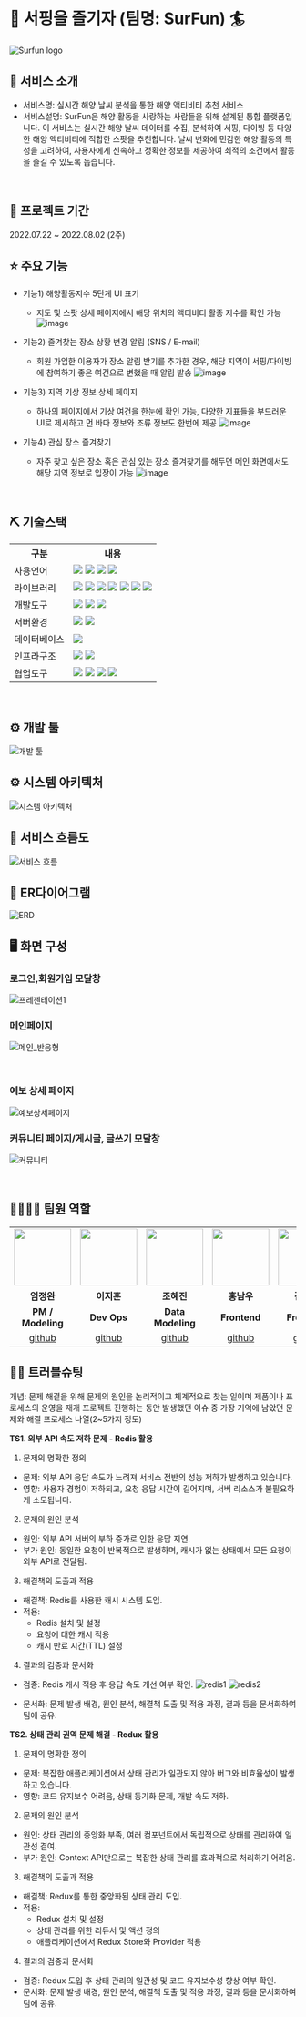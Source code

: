 # 🌊 서핑을 즐기자 (팀명: SurFun) 🏄

![Surfun logo](https://github.com/user-attachments/assets/247bd901-add8-480f-a25f-79e527196665)


## 👀 서비스 소개
* 서비스명: 실시간 해양 날씨 분석을 통한 해양 액티비티 추천 서비스
* 서비스설명: SurFun은 해양 활동을 사랑하는 사람들을 위해 설계된 통합 플랫폼입니다. 이 서비스는 실시간 해양 날씨 데이터를 수집, 분석하여 서핑, 다이빙 등 다양한 해양 액티비티에 적합한 스팟을 추천합니다. 날씨 변화에 민감한 해양 활동의 특성을 고려하여, 사용자에게 신속하고 정확한 정보를 제공하여 최적의 조건에서 활동을 즐길 수 있도록 돕습니다.
<br>

## 📅 프로젝트 기간
2022.07.22 ~ 2022.08.02 (2주)
<br>

## ⭐ 주요 기능
* 기능1) 해양활동지수 5단계 UI 표기
  - 지도 및 스팟 상세 페이지에서 해당 위치의 액티비티 활종 지수를 확인 가능
  ![image](https://github.com/user-attachments/assets/c995b9d2-ae66-443e-a39b-931f5ae96ad0)


* 기능2) 즐겨찾는 장소 상황 변경 알림 (SNS / E-mail)
  - 회원 가입한 이용자가 장소 알림 받기를 추가한 경우, 해당 지역이 서핑/다이빙에 참여하기 좋은 여건으로 변했을 때 알림 발송
    ![image](https://github.com/user-attachments/assets/6f17a998-9a77-47d9-8300-f01085038400)

  
* 기능3) 지역 기상 정보 상세 페이지
  - 하나의 페이지에서 기상 여건을 한눈에 확인 가능, 다양한 지표들을 부드러운 UI로 제시하고 먼 바다 정보와 조류 정보도 한번에 제공
    ![image](https://github.com/user-attachments/assets/9c16054a-8740-41cf-bbca-da9b666f3e50)

  
* 기능4) 관심 장소 즐겨찾기
  - 자주 찾고 싶은 장소 혹은 관심 있는 장소 즐겨찾기를 해두면 메인 화면에서도 해당 지역 정보로 입장이 가능
    ![image](https://github.com/user-attachments/assets/bd042b2e-ef46-47c6-b1cd-ae84176d5070)

  
<br>

## ⛏ 기술스택
<table>
    <tr>
        <th>구분</th>
        <th>내용</th>
    </tr>
    <tr>
        <td>사용언어</td>
        <td>
            <img src="https://img.shields.io/badge/HTML5-E34F26?style=for-the-badge&logo=HTML5&logoColor=white"/>
            <img src="https://img.shields.io/badge/CSS3-1572B6?style=for-the-badge&logo=CSS3&logoColor=white"/>
            <img src="https://img.shields.io/badge/JavaScript-F7DF1E?style=for-the-badge&logo=JavaScript&logoColor=white"/>
            <img src="https://img.shields.io/badge/Python-3776AB?style=for-the-badge&logo=Python&logoColor=white"/> 
        </td>
    </tr>
    <tr>
        <td>라이브러리</td>
        <td>
            <img src="https://img.shields.io/badge/KakaoMap-FFCD00?style=for-the-badge&logo=Kakao&logoColor=white"/>
            <img src="https://img.shields.io/badge/React-61DAFB?style=for-the-badge&logo=React&logoColor=black">
            <img src="https://img.shields.io/badge/Redux-%23593d88.svg?style=for-the-badge&logo=redux&logoColor=white" >
            <img src="https://img.shields.io/badge/React_Router-CA4245?style=for-the-badge&logo=react-router&logoColor=white">
            <img src="https://img.shields.io/badge/Axios-007CE2?style=for-the-badge&logo=axios&logoColor=white" >
            <img src="https://img.shields.io/badge/Twilio-F22F46?style=for-the-badge&logo=Twilio&logoColor=white" >
            <img src="https://img.shields.io/badge/expo-000020?style=for-the-badge&logo=expo&logoColor=white" >
        </td>
    </tr>
    <tr>
        <td>개발도구</td>
        <td>
            <img src="https://img.shields.io/badge/VSCode-007ACC?style=for-the-badge&logo=VisualStudioCode&logoColor=white"/>
            <img src="https://img.shields.io/badge/Flask-000000?style=for-the-badge&logo=Flask&logoColor=white"/> 
            <img src="https://img.shields.io/badge/Jupyter-F37626?style=for-the-badge&logo=Jupyter&logoColor=white"/>
        </td>
    </tr>
    <tr>
        <td>서버환경</td>
        <td>
            <img src="https://img.shields.io/badge/Node.js-339933?style=for-the-badge&logo=Node.js&logoColor=white"/> 
            <img src="https://img.shields.io/badge/Swagger-85EA2D?style=for-the-badge&logo=Swagger&logoColor=black">
        </td>
    </tr>
    <tr>
        <td>데이터베이스</td>
        <td>
            <img src="https://img.shields.io/badge/MySQL-4479A1?style=for-the-badge&logo=MySQL&logoColor=white"/> 
        </td>
    </tr>
    <tr>
        <td>인프라구조</td>
        <td>
            <img src="https://img.shields.io/badge/AWS-%23FF9900.svg?style=for-the-badge&logo=amazon-aws&logoColor=white" > 
            <img src="https://img.shields.io/badge/Docker-2496ED?style=for-the-badge&logo=docker&logoColor=white">
        </td>
    </tr>
    <tr>
        <td>협업도구</td>
        <td>
            <img src="https://img.shields.io/badge/Git-F05032?style=for-the-badge&logo=Git&logoColor=white"/>
            <img src="https://img.shields.io/badge/GitHub-181717?style=for-the-badge&logo=GitHub&logoColor=white"/>
            <img src="https://img.shields.io/badge/Figma-F24E1E?style=for-the-badge&logo=Figma&logoColor=white"/>
            <img src="https://img.shields.io/badge/Notion-000000?style=for-the-badge&logo=Notion&logoColor=white"/> 
        </td>
    </tr>
</table>


<br>

## ⚙ 개발 툴
![개발 툴](https://github.com/user-attachments/assets/b85da564-aad5-4451-8ff8-21b9de0499a2)
<br>

## ⚙ 시스템 아키텍처
![시스템 아키텍처](https://github.com/user-attachments/assets/5ccf8363-1e79-4beb-81f6-515ef715e58c)
<br>

## 📌 서비스 흐름도
![서비스 흐름](https://github.com/user-attachments/assets/35d5adf9-223c-47f4-a3aa-010b9bcfc8cc)
<br>

## 📌 ER다이어그램
![ERD](https://github.com/user-attachments/assets/4111395e-b5f6-4089-ae96-d33c7015f423)
<br>

## 🖥 화면 구성

### 로그인,회원가입 모달창
![프레젠테이션1](https://github.com/user-attachments/assets/0d355cbe-8f83-4fa8-a9dc-b30d85202b69)
<br>

### 메인페이지
![메인_반응형](https://github.com/user-attachments/assets/0134767b-ead7-461d-afcf-a9ad71a10e23)

<br>

### 예보 상세 페이지
![예보상세페이지](https://github.com/user-attachments/assets/d0bde4bc-a61b-468e-98fa-40f132343c94)

### 커뮤니티 페이지/게시글, 글쓰기 모달창
![커뮤니티](https://github.com/user-attachments/assets/560cf1e3-8a42-4b89-aaa5-7b761ffd248e)


<br>

## 👨‍👩‍👦‍👦 팀원 역할
<table>
  <tr>
    <td align="center"><img src="https://item.kakaocdn.net/do/fd49574de6581aa2a91d82ff6adb6c0115b3f4e3c2033bfd702a321ec6eda72c" width="100" height="100"/></td>
    <td align="center"><img src="https://mb.ntdtv.kr/assets/uploads/2019/01/Screen-Shot-2019-01-08-at-4.31.55-PM-e1546932545978.png" width="100" height="100"/></td>
    <td align="center"><img src="https://mblogthumb-phinf.pstatic.net/20160127_177/krazymouse_1453865104404DjQIi_PNG/%C4%AB%C4%AB%BF%C0%C7%C1%B7%BB%C1%EE_%B6%F3%C0%CC%BE%F0.png?type=w2" width="100" height="100"/></td>
    <td align="center"><img src="https://i.pinimg.com/236x/ed/bb/53/edbb53d4f6dd710431c1140551404af9.jpg" width="100" height="100"/></td>
    <td align="center"><img src="https://pbs.twimg.com/media/B-n6uPYUUAAZSUx.png" width="100" height="100"/></td>
    <td align="center"><img src="https://github.com/user-attachments/assets/f4a30653-6cfb-435f-82de-caea2e39b73a" width="120" height="100"/></td>

  </tr>
  <tr>
    <td align="center"><strong>임정완</strong></td>
    <td align="center"><strong>이지훈</strong></td>
    <td align="center"><strong>조혜진</strong></td>
    <td align="center"><strong>홍남우</strong></td>
    <td align="center"><strong>김규민</strong></td>
    <td align="center"><strong>이효빈</strong></td>
  </tr>
  <tr>
    <td align="center"><b>PM / Modeling</b></td>
    <td align="center"><b>Dev Ops</b></td>
    <td align="center"><b>Data Modeling</b></td>
    <td align="center"><b>Frontend</b></td>
    <td align="center"><b>Frontend</b></td>
    <td align="center"><b>Backend</b></td>
  </tr>
  <tr>
    <td align="center"><a href="https://github.com/WayneBLim" target='_blank'>github</a></td>
    <td align="center"><a href="https://github.com/dlwlgnsrhy" target='_blank'>github</a></td>
    <td align="center"><a href="https://github.com/whgpwls7327" target='_blank'>github</a></td>
    <td align="center"><a href="https://github.com/namu-hong" target='_blank'>github</a></td>
    <td align="center"><a href="https://github.com/rlarbals0000" target='_blank'>github</a></td>
    <td align="center"><a href="https://github.com/tpids" target='_blank'>github</a></td>
  </tr>
</table>

## 🤾‍♂️ 트러블슈팅
개념: 문제 해결을 위해 문제의 원인을 논리적이고 체계적으로 찾는 일이며 제품이나 프로세스의 운영을 재개
프로젝트 진행하는 동안 발생했던 이슈 중 가장 기억에 남았던 문제와 해결 프로세스 나열(2~5가지 정도)

**TS1. 외부 API 속도 저하 문제 - Redis 활용**<br>
1. 문제의 명확한 정의

- 문제: 외부 API 응답 속도가 느려져 서비스 전반의 성능 저하가 발생하고 있습니다.
- 영향: 사용자 경험이 저하되고, 요청 응답 시간이 길어지며, 서버 리소스가 불필요하게 소모됩니다.

2. 문제의 원인 분석

- 원인: 외부 API 서버의 부하 증가로 인한 응답 지연.
- 부가 원인: 동일한 요청이 반복적으로 발생하며, 캐시가 없는 상태에서 모든 요청이 외부 API로 전달됨.

3. 해결책의 도출과 적용

- 해결책: Redis를 사용한 캐시 시스템 도입.
- 적용:
    - Redis 설치 및 설정
    - 요청에 대한 캐시 적용
    - 캐시 만료 시간(TTL) 설정

4. 결과의 검증과 문서화

- 검증: Redis 캐시 적용 후 응답 속도 개선 여부 확인.
![redis1](https://github.com/user-attachments/assets/690d8d91-8180-4a8e-b690-0593df8dcfdf)
![redis2](https://github.com/user-attachments/assets/f9173182-fed6-4272-b7ac-978d21b913b6)

- 문서화: 문제 발생 배경, 원인 분석, 해결책 도출 및 적용 과정, 결과 등을 문서화하여 팀에 공유.

**TS2. 상태 관리 권역 문제 해결 - Redux 활용**<br>
1. 문제의 명확한 정의

- 문제: 복잡한 애플리케이션에서 상태 관리가 일관되지 않아 버그와 비효율성이 발생하고 있습니다.
- 영향: 코드 유지보수 어려움, 상태 동기화 문제, 개발 속도 저하.

2. 문제의 원인 분석

- 원인: 상태 관리의 중앙화 부족, 여러 컴포넌트에서 독립적으로 상태를 관리하여 일관성 결여.
- 부가 원인: Context API만으로는 복잡한 상태 관리를 효과적으로 처리하기 어려움.

3. 해결책의 도출과 적용

- 해결책: Redux를 통한 중앙화된 상태 관리 도입.
- 적용:
    - Redux 설치 및 설정
    - 상태 관리를 위한 리듀서 및 액션 정의
    - 애플리케이션에서 Redux Store와 Provider 적용
 
4. 결과의 검증과 문서화

- 검증: Redux 도입 후 상태 관리의 일관성 및 코드 유지보수성 향상 여부 확인.
- 문서화: 문제 발생 배경, 원인 분석, 해결책 도출 및 적용 과정, 결과 등을 문서화하여 팀에 공유.
